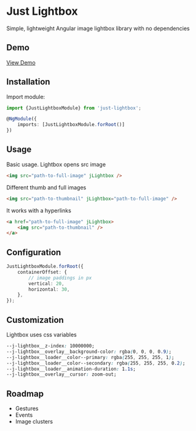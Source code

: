 # Just Lightbox

Simple, lightweight Angular image lightbox library with no dependencies

## Demo

[View Demo](https://fayriot.github.io/)

## Installation

Import module:

```ts
import {JustLightboxModule} from 'just-lightbox';

@NgModule({
    imports: [JustLightboxModule.forRoot()]
})
```

## Usage

Basic usage. Lightbox opens src image

```html
<img src="path-to-full-image" jLightbox />
```

Different thumb and full images

```html
<img src="path-to-thumbnail" jLightbox="path-to-full-image" />
```

It works with a hyperlinks

```html
<a href="path-to-full-image" jLightbox>
    <img src="path-to-thumbnail" />
</a>
```

## Configuration

```ts
JustLightboxModule.forRoot({
    containerOffset: {
        // image paddings in px
        vertical: 20,
        horizontal: 30,
    },
});
```

## Customization

Lightbox uses css variables

```css
--j-lightbox__z-index: 10000000;
--j-lightbox__overlay__background-color: rgba(0, 0, 0, 0.9);
--j-lightbox__loader__color--primary: rgba(255, 255, 255, 1);
--j-lightbox__loader__color--secondary: rgba(255, 255, 255, 0.2);
--j-lightbox__loader__animation-duration: 1.1s;
--j-lightbox__overlay__cursor: zoom-out;
```

## Roadmap

-   Gestures
-   Events
-   Image clusters
